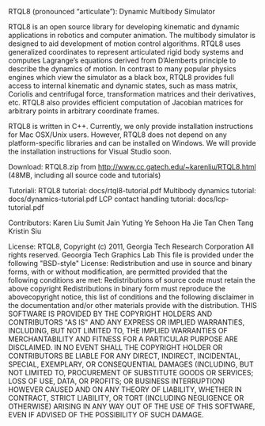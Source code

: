 RTQL8 (pronounced “articulate”): Dynamic Multibody Simulator

RTQL8 is an open source library for developing kinematic and dynamic applications in robotics and computer animation. The multibody simulator is designed to aid development of motion control algorithms. RTQL8 uses generalized coordinates to represent articulated rigid body systems and computes Lagrange’s equations derived from D’Alemberts principle to describe the dynamics of motion. In contrast to many popular physics engines which view the simulator as a black box, RTQL8 provides full access to internal kinematic and dynamic states, such as mass matrix, Coriolis and centrifugal force, transformation matrices and their derivatives, etc. RTQL8 also provides efficient computation of Jacobian matrices for arbitrary points in arbitrary coordinate frames.

RTQL8 is written in C++. Currently, we only provide installation instructions for Mac OSX/Unix users. However, RTQL8 does not depend on any platform-specific libraries and can be installed on Windows. We will provide the installation instructions for Visual Studio soon.

Download: 
RTQL8.zip from http://www.cc.gatech.edu/~karenliu/RTQL8.html
(48MB, including all source code and tutorials)

Tutoriali: 
RTQL8 tutorial: docs/rtql8-tutorial.pdf
Multibody dynamics tutorial: docs/dynamics-tutorial.pdf
LCP contact handling tutorial: docs/lcp-tutorial.pdf

Contributors:
Karen Liu
Sumit Jain
Yuting Ye
Sehoon Ha
Jie Tan
Chen Tang
Kristin Siu

License:
RTQL8, Copyright (c) 2011, Georgia Tech Research Corporation
All rights reserved.
Geoorgia Tech Graphics Lab
This file is provided under the following "BSD-style" License:
Redistribution and use in source and binary forms, with or without modification, are permitted provided that the following conditions are met:
Redistributions of source code must retain the above copyright
Redistributions in binary form must reproduce the abovecopyright notice, this list of conditions and the following disclaimer in the documentation and/or other materials provide with the distribution.
THIS SOFTWARE IS PROVIDED BY THE COPYRIGHT HOLDERS AND CONTRIBUTORS "AS IS" AND ANY EXPRESS OR IMPLIED WARRANTIES, INCLUDING, BUT NOT LIMITED TO, THE IMPLIED WARRANTIES OF MERCHANTABILITY AND FITNESS FOR A PARTICULAR PURPOSE ARE DISCLAIMED. IN NO EVENT SHALL THE COPYRIGHT HOLDER OR CONTRIBUTORS BE LIABLE FOR ANY DIRECT, INDIRECT, INCIDENTAL, SPECIAL, EXEMPLARY, OR CONSEQUENTIAL DAMAGES (INCLUDING, BUT NOT  LIMITED TO, PROCUREMENT OF SUBSTITUTE GOODS OR SERVICES; LOSS OF USE, DATA, OR PROFITS; OR BUSINESS INTERRUPTION) HOWEVER CAUSED AND ON ANY THEORY OF LIABILITY, WHETHER IN CONTRACT, STRICT LIABILITY, OR TORT (INCLUDING NEGLIGENCE OR OTHERWISE) ARISING IN ANY WAY OUT OF THE USE OF THIS SOFTWARE, EVEN IF ADVISED OF THE POSSIBILITY OF SUCH DAMAGE.


